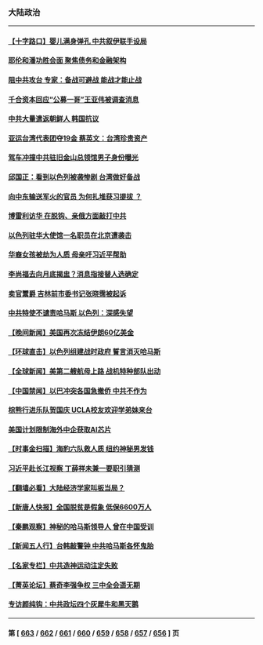 ### 大陆政治
---
#### [【十字路口】婴儿满身弹孔 中共叙伊联手设局](../../pages/ncid277/n14094688.md) 
#### [耶伦和潘功胜会面 聚焦债务和金融架构](../../pages/ncid277/n14094797.md) 
#### [阻中共攻台 专家：备战可避战 能战才能止战](../../pages/ncid277/n14094729.md) 
#### [千合资本回应“公募一哥”王亚伟被调查消息](../../pages/ncid277/n14094725.md) 
#### [中共大量遣返朝鲜人 韩国抗议](../../pages/ncid277/n14094602.md) 
#### [亚运台湾代表团夺19金 蔡英文：台湾珍贵资产](../../pages/ncid277/n14094597.md) 
#### [驾车冲撞中共驻旧金山总领馆男子身份曝光](../../pages/ncid277/n14094633.md) 
#### [邱国正：看到以色列被袭惨剧 台湾做好备战](../../pages/ncid277/n14094426.md) 
#### [向中东输送军火的官员 为何扎堆获习提拔 ？](../../pages/ncid277/n14094499.md) 
#### [博雷利访华 在脱钩、亲俄方面敲打中共](../../pages/ncid277/n14094644.md) 
#### [以色列驻华大使馆一名职员在北京遭袭击](../../pages/ncid277/n14094588.md) 
#### [华裔女孩被劫为人质 母亲吁习近平帮助](../../pages/ncid277/n14094500.md) 
#### [李尚福去向月底揭盅？消息指接替人选确定](../../pages/ncid277/n14094450.md) 
#### [卖官鬻爵 吉林前市委书记张晓霈被起诉](../../pages/ncid277/n14094436.md) 
#### [中共特使不谴责哈马斯 以色列：深感失望](../../pages/ncid277/n14094438.md) 
#### [【晚间新闻】美国再次冻结伊朗60亿美金](../../pages/ncid277/n14094051.md) 
#### [【环球直击】以色列组建战时政府 誓言消灭哈马斯](../../pages/ncid277/n14093982.md) 
#### [【全球新闻】美第二艘航母上路 战机特种部队出动](../../pages/ncid277/n14094423.md) 
#### [【中国禁闻】以巴冲突各国急撤侨 中共不作为](../../pages/ncid277/n14093983.md) 
#### [棕熊行进乐队贺国庆 UCLA校友欢迎学弟妹来台](../../pages/ncid277/n14094217.md) 
#### [美国计划限制海外中企获取AI芯片](../../pages/ncid277/n14094244.md) 
#### [【时事金扫描】海豹六队救人质 纽约神秘男发钱](../../pages/ncid277/n14094197.md) 
#### [习近平赴长江视察 丁薛祥未兼一要职引猜测](../../pages/ncid277/n14094238.md) 
#### [【翻墙必看】大陆经济学家叫板当局？](../../pages/ncid277/n14094261.md) 
#### [【新唐人快报】全国脱贫是假象 低保6600万人](../../pages/ncid277/n14094168.md) 
#### [【秦鹏观察】神秘的哈马斯领导人 曾在中国受训](../../pages/ncid277/n14094133.md) 
#### [【新闻五人行】台韩敲警钟 中共哈马斯各怀鬼胎](../../pages/ncid277/n14094183.md) 
#### [【名家专栏】中共造神运动注定失败](../../pages/ncid277/n14090830.md) 
#### [【菁英论坛】蔡奇李强争权 三中全会遥无期](../../pages/ncid277/n14094125.md) 
#### [专访颜纯钩：中共政坛四个灰犀牛和黑天鹅](../../pages/ncid277/n14094018.md) 

---
#### 第 [ [663](./663.md) / [662](./662.md) / [661](./661.md) / [660](./660.md) / [659](./659.md) / [658](./658.md) / [657](./657.md) / [656](./656.md) ] 页
